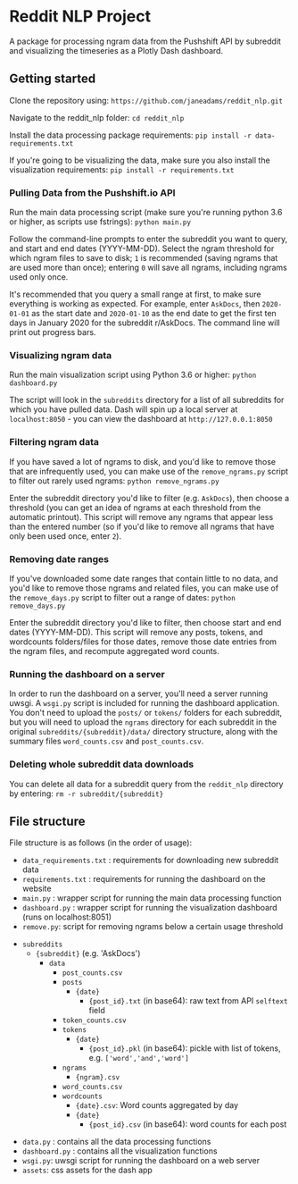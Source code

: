# Reddit NLP Project
A package for processing ngram data from the Pushshift API by subreddit and visualizing the timeseries as a Plotly Dash dashboard.

## Getting started

Clone the repository using:
`https://github.com/janeadams/reddit_nlp.git`

Navigate to the reddit_nlp folder:
`cd reddit_nlp`

Install the data processing package requirements:
`pip install -r data-requirements.txt`

If you're going to be visualizing the data, make sure you also install the visualization requirements:
`pip install -r requirements.txt`

### Pulling Data from the Pushshift.io API
Run the main data processing script (make sure you're running python 3.6 or higher, as scripts use fstrings):
`python main.py`

Follow the command-line prompts to enter the subreddit you want to query, and start and end dates (YYYY-MM-DD). Select the ngram threshold for which ngram files to save to disk; `1` is recommended (saving ngrams that are used more than once); entering `0` will save all ngrams, including ngrams used only once.

It's recommended that you query a small range at first, to make sure everything is working as expected. For example, enter `AskDocs`, then `2020-01-01` as the start date and `2020-01-10` as the end date to get the first ten days in January 2020 for the subreddit r/AskDocs. The command line will print out progress bars.

### Visualizing ngram data
Run the main visualization script using Python 3.6 or higher:
`python dashboard.py`

The script will look in the `subreddits` directory for a list of all subreddits for which you have pulled data. Dash will spin up a local server at `localhost:8050` - you can view the dashboard at `http://127.0.0.1:8050`

### Filtering ngram data
If you have saved a lot of ngrams to disk, and you'd like to remove those that are infrequently used, you can make use of the `remove_ngrams.py` script to filter out rarely used ngrams:
`python remove_ngrams.py`

Enter the subreddit directory you'd like to filter (e.g. `AskDocs`), then choose a threshold (you can get an idea of ngrams at each threshold from the automatic printout). This script will remove any ngrams that appear less than the entered number (so if you'd like to remove all ngrams that have only been used once, enter `2`).

### Removing date ranges
If you've downloaded some date ranges that contain little to no data, and you'd like to remove those ngrams and related files, you can make use of the `remove_days.py` script to filter out a range of dates:
`python remove_days.py`

Enter the subreddit directory you'd like to filter, then choose start and end dates (YYYY-MM-DD). This script will remove any posts, tokens, and wordcounts folders/files for those dates, remove those date entries from the ngram files, and recompute aggregated word counts.

### Running the dashboard on a server
In order to run the dashboard on a server, you'll need a server running uwsgi. A `wsgi.py` script is included for running the dashboard application. You don't need to upload the `posts/` or `tokens/` folders for each subreddit, but you will need to upload the `ngrams` directory for each subreddit in the original `subreddits/{subreddit}/data/` directory structure, along with the summary files `word_counts.csv` and `post_counts.csv`.

### Deleting whole subreddit data downloads
You can delete all data for a subreddit query from the `reddit_nlp` directory by entering:
`rm -r subreddit/{subreddit}`


## File structure

File structure is as follows (in the order of usage):

- `data_requirements.txt` : requirements for downloading new subreddit data
- `requirements.txt` : requirements for running the dashboard on the website
- `main.py` : wrapper script for running the main data processing function
- `dashboard.py` : wrapper script for running the visualization dashboard (runs on localhost:8051)
- `remove.py`: script for removing ngrams below a certain usage threshold
+ `subreddits`
    + `{subreddit}` (e.g. 'AskDocs')
        + `data`
            - `post_counts.csv`
            + `posts`
                + `{date}`
                    - `{post_id}.txt` (in base64): raw text from API `selftext` field
            - `token_counts.csv`
            + `tokens`
                + `{date}`
                    - `{post_id}.pkl` (in base64): pickle with list of tokens, e.g. `['word','and','word']`
            + `ngrams`
                - `{ngram}.csv`
            - `word_counts.csv`
            + `wordcounts`
                - `{date}.csv`: Word counts aggregated by day
                + `{date}`
                    - `{post_id}.csv` (in base64): word counts for each post
- `data.py` : contains all the data processing functions
- `dashboard.py` : contains all the visualization functions
- `wsgi.py`: uwsgi script for running the dashboard on a web server
- `assets`: css assets for the dash app


